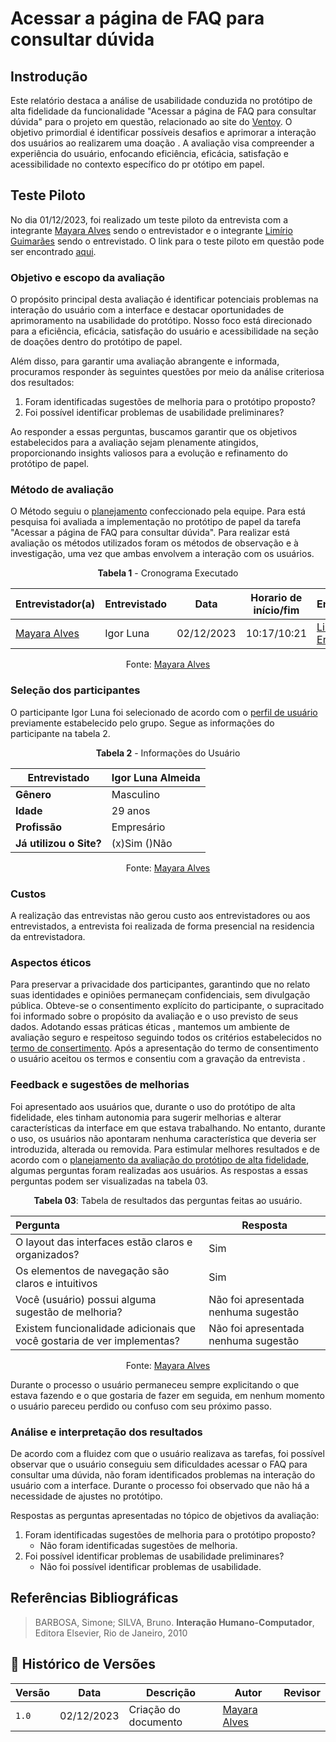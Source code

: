 # Acessar a página de FAQ para consultar dúvida

## Instrodução

Este relatório destaca a análise de usabilidade conduzida no protótipo de alta fidelidade da funcionalidade
"Acessar a página de FAQ para consultar dúvida" para o projeto em questão, relacionado ao site do 
[Ventoy](https://www.ventoy.net/en/index.html). O objetivo primordial é identificar possíveis desafios e aprimorar
a interação dos usuários ao realizarem uma doação . A avaliação visa compreender a experiência do usuário, enfocando
eficiência, eficácia, satisfação e acessibilidade no contexto específico do pr otótipo em papel.

## Teste Piloto

No dia 01/12/2023, foi realizado um teste piloto da entrevista com a integrante [Mayara Alves](https://github.com/Mayara-tech) sendo o entrevistador e o integrante [Limírio Guimarães](https://github.com/LimirioGuimaraes) sendo o entrevistado. O link para o teste piloto em questão pode ser encontrado [aqui](https://youtu.be/YGbi7uaO5).

### Objetivo e escopo da avaliação

O propósito principal desta avaliação é identificar potenciais problemas na interação do usuário com a interface e destacar oportunidades de aprimoramento na usabilidade do protótipo. Nosso foco está direcionado para a eficiência, eficácia, 
satisfação do usuário e acessibilidade na seção de doações dentro do protótipo de papel.

Além disso, para garantir uma avaliação abrangente e informada, procuramos responder às seguintes questões por meio da análise criteriosa dos resultados:

1. Foram identificadas sugestões de melhoria para o protótipo proposto?
2. Foi possível identificar problemas de usabilidade preliminares?

Ao responder a essas perguntas, buscamos garantir que os objetivos estabelecidos para a avaliação sejam plenamente atingidos, proporcionando insights valiosos para a evolução e refinamento do protótipo de papel.

### Método de avaliação

O Método seguiu o [planejamento](/DAD/nivel2/prototipoAltaFidelidade/Planejamento) confeccionado pela equipe. Para está pesquisa foi avaliada a implementação no protótipo de papel da tarefa 
"Acessar a página de FAQ para consultar dúvida". Para realizar está avaliação os métodos utilizados foram os métodos de observação e à investigação, uma vez que ambas envolvem a interação com os usuários.


<center>

**Tabela 1** - Cronograma Executado

| **Entrevistador(a)** | **Entrevistado** | **Data** | **Horario de início/fim** | **Entrevista** |
| -------------------- | ---------------- | -------- | ------------------------- | -------------- |
| [Mayara Alves](https://github.com/Mayara-tech) | Igor Luna | 02/12/2023 | 10:17/10:21 |[Link para Entrevista](https://youtu.be/qAA0h-OUilA) |


Fonte: [Mayara Alves](https://github.com/Mayara-tech)

</center>

### Seleção dos participantes

O participante Igor Luna foi selecionado de acordo com o [perfil de usuário](../../../elicitacao/PerfilUsuario.md) previamente estabelecido pelo grupo. Segue as informações do participante na tabela 2.

<center>

**Tabela 2** - Informações do Usuário

| **Entrevistado**        |Igor Luna Almeida |
| ----------------------- | ------------------------------------------------ |
| **Gênero**              | Masculino                                        |
| **Idade**               | 29 anos                                          |
| **Profissão**           | Empresário                                       |
| **Já utilizou o Site?** | (x)Sim ()Não                                     |

Fonte: [Mayara Alves](https://github.com/Mayara-tech)

</center>

### Custos

A realização das entrevistas não gerou custo aos entrevistadores ou aos entrevistados,
a entrevista foi realizada de forma presencial na residencia da entrevistadora.

### Aspectos éticos

Para preservar a privacidade dos participantes, garantindo que no relato suas identidades e opiniões permaneçam
confidenciais, sem divulgação pública. Obteve-se o consentimento explícito do participante, o supracitado
foi informado sobre o propósito da avaliação e o uso previsto de seus dados. Adotando essas práticas éticas
, mantemos um ambiente de avaliação seguro e respeitoso seguindo todos os critérios estabelecidos no 
[termo de consertimento](../../../elicitacao/termoConsertimento.pdf).
Após a apresentação do termo de consentimento o usuário aceitou os termos e consentiu com a gravação da
entrevista .

### Feedback e sugestões de melhorias


Foi apresentado aos usuários que, durante o uso do protótipo de alta fidelidade, eles tinham autonomia para sugerir melhorias e alterar características da interface em que estava trabalhando. No entanto, durante o uso, os usuários não apontaram nenhuma 
característica que deveria ser introduzida, alterada ou removida. Para estimular melhores resultados e de acordo com o [planejamento da avaliação do protótipo de alta fidelidade](https://interacao-humano-computador.github.io/2023.2-Ventoy/DAD/nivel2/prototipoAltaFidelidade/PlanejamentoAvaliacaoPAF/), 
algumas perguntas foram realizadas aos usuários. As respostas a essas perguntas podem ser visualizadas na tabela 03.

<center>

**Tabela 03**: Tabela de resultados das perguntas feitas ao usuário.

| Pergunta | Resposta |
|:----| --|
| O layout das interfaces estão claros e organizados?   | Sim |
| Os elementos de navegação são claros e intuitivos     | Sim |
| Você (usuário) possui alguma sugestão de melhoria?                        | Não foi apresentada nenhuma sugestão |
| Existem funcionalidade adicionais que  você gostaria de ver implementas?  | Não foi apresentada nenhuma sugestão |

Fonte: [Mayara Alves](https://github.com/Mayara-tech)

</center>

Durante o processo o usuário permaneceu sempre explicitando o que estava fazendo e o que gostaria de fazer em seguida, em nenhum momento o usuário pareceu perdido ou confuso com seu próximo passo.


### Análise e interpretação dos resultados

De acordo com a fluidez com que o usuário realizava as tarefas, foi possível observar que o usuário conseguiu sem dificuldades acessar o FAQ para consultar uma dúvida, não foram identificados problemas na interação do usuário com a interface. Durante o processo foi observado que não há a necessidade de ajustes no protótipo.

Respostas as perguntas apresentadas no tópico de objetivos da avaliação:

1. Foram identificadas sugestões de melhoria para o protótipo proposto?
     - Não foram identificadas sugestões de melhoria.
2. Foi possível identificar problemas de usabilidade preliminares?
    - Não foi possível identificar problemas de usabilidade.

## Referências Bibliográficas

> BARBOSA, Simone; SILVA, Bruno. **Interação Humano-Computador**, Editora Elsevier, Rio de Janeiro, 2010

## 📑 Histórico de Versões
| **Versão**   |   **Data**   | **Descrição** | **Autor** | **Revisor** |
|--------|---------|-----------|--------|---------|
|`1.0`| 02/12/2023 | Criação do documento | [Mayara Alves](https://github.com/Mayara-tech) | |

